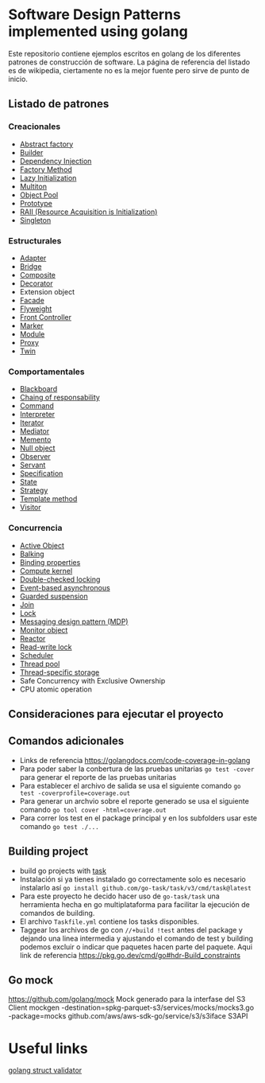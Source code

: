 # Software Design Patterns implemented using golang

Este repositorio contiene ejemplos escritos en golang de los diferentes patrones de construcción de software.
La página de referencia del listado es de wikipedia, ciertamente no es la mejor fuente pero sirve de punto de inicio. 

## Listado de patrones

### Creacionales

* [Abstract factory](https://en.wikipedia.org/wiki/Abstract_factory_pattern)
* [Builder](https://en.wikipedia.org/wiki/Builder_pattern)
* [Dependency Injection](https://en.wikipedia.org/wiki/Dependency_injection)
* [Factory Method](https://en.wikipedia.org/wiki/Factory_method_pattern)
* [Lazy Initialization](https://en.wikipedia.org/wiki/Lazy_initialization)
* [Multiton](https://en.wikipedia.org/wiki/Multiton_pattern)
* [Object Pool](https://en.wikipedia.org/wiki/Object_pool_pattern)
* [Prototype](https://en.wikipedia.org/wiki/Prototype_pattern)
* [RAII (Resource Acquisition is Initialization)](https://en.wikipedia.org/wiki/Resource_Acquisition_Is_Initialization)
* [Singleton](https://en.wikipedia.org/wiki/Singleton_pattern)

### Estructurales

* [Adapter](https://en.wikipedia.org/wiki/Adapter_pattern)
* [Bridge](https://en.wikipedia.org/wiki/Bridge_pattern)
* [Composite](https://en.wikipedia.org/wiki/Composite_pattern)
* [Decorator](https://en.wikipedia.org/wiki/Decorator_pattern)
* Extension object
* [Facade](https://en.wikipedia.org/wiki/Facade_pattern)
* [Flyweight](https://en.wikipedia.org/wiki/Flyweight_pattern)
* [Front Controller](https://en.wikipedia.org/wiki/Front_controller)
* [Marker](https://en.wikipedia.org/wiki/Marker_interface_pattern)
* [Module](https://en.wikipedia.org/wiki/Module_pattern)
* [Proxy](https://en.wikipedia.org/wiki/Proxy_pattern)
* [Twin](https://en.wikipedia.org/wiki/Twin_pattern)

### Comportamentales

* [Blackboard](https://en.wikipedia.org/wiki/Blackboard_(design_pattern))
* [Chaing of responsability](https://en.wikipedia.org/wiki/Chain-of-responsibility_pattern)
* [Command](https://en.wikipedia.org/wiki/Command_pattern)
* [Interpreter](https://en.wikipedia.org/wiki/Interpreter_pattern)
* [Iterator](https://en.wikipedia.org/wiki/Iterator_pattern)
* [Mediator](https://en.wikipedia.org/wiki/Mediator_pattern)
* [Memento](https://en.wikipedia.org/wiki/Memento_pattern)
* [Null object](https://en.wikipedia.org/wiki/Null_Object_pattern)
* [Observer](https://en.wikipedia.org/wiki/Observer_pattern)
* [Servant](https://en.wikipedia.org/wiki/Design_pattern_Servant)
* [Specification](https://en.wikipedia.org/wiki/Specification_pattern)
* [State](https://en.wikipedia.org/wiki/State_pattern)
* [Strategy](https://en.wikipedia.org/wiki/Strategy_pattern)
* [Template method](https://en.wikipedia.org/wiki/Template_method_pattern)
* [Visitor](https://en.wikipedia.org/wiki/Visitor_pattern)

### Concurrencia

* [Active Object](https://en.wikipedia.org/wiki/Active_object)
* [Balking](https://en.wikipedia.org/wiki/Balking_pattern)
* [Binding properties](https://en.wikipedia.org/wiki/Binding_properties_pattern)
* [Compute kernel](https://en.wikipedia.org/wiki/Binding_properties_pattern)
* [Double-checked locking](https://en.wikipedia.org/wiki/Double_checked_locking_pattern)
* [Event-based asynchronous](https://en.wikipedia.org/wiki/Event-Based_Asynchronous_Pattern)
* [Guarded suspension](https://en.wikipedia.org/wiki/Guarded_suspension)
* [Join](https://en.wikipedia.org/wiki/Join-pattern)
* [Lock](https://en.wikipedia.org/wiki/Lock_(computer_science))
* [Messaging design pattern (MDP)](https://en.wikipedia.org/wiki/Messaging_pattern)
* [Monitor object](https://en.wikipedia.org/wiki/Monitor_(synchronization))
* [Reactor](https://en.wikipedia.org/wiki/Reactor_pattern)
* [Read-write lock](https://en.wikipedia.org/wiki/Read/write_lock_pattern)
* [Scheduler](https://en.wikipedia.org/wiki/Scheduler_pattern)
* [Thread pool](https://en.wikipedia.org/wiki/Thread_pool_pattern)
* [Thread-specific storage](https://en.wikipedia.org/wiki/Thread-Specific_Storage)
* Safe Concurrency with Exclusive Ownership
* CPU atomic operation

## Consideraciones para ejecutar el proyecto



## Comandos adicionales
* Links de referencia https://golangdocs.com/code-coverage-in-golang
* Para poder saber la conbertura de las pruebas unitarias `go test -cover` para generar el reporte de las pruebas unitarias 
* Para establecer el archivo de salida se usa el siguiente comando `go test -coverprofile=coverage.out`
* Para generar un archvio sobre el reporte generado se usa el siguiente comando `go tool cover -html=coverage.out`
* Para correr los test en el package principal y en los subfolders usar este comando `go test ./...`

## Building project
* build go projects with [task](https://taskfile.dev/#/)
* Instalación si ya tienes instalado go correctamente solo es necesario instalarlo así `go install github.com/go-task/task/v3/cmd/task@latest`
* Para este proyecto he decido hacer uso de `go-task/task` una herramienta hecha en go multiplataforma para facilitar la ejecución de comandos de building.
* El archivo `Taskfile.yml` contiene los tasks disponibles.
* Taggear los archivos de go con `//+build !test` antes del package y dejando una linea intermedia y ajustando el comando de test y building podemos excluir o indicar que paquetes hacen parte del paquete. Aqui link de referencia https://pkg.go.dev/cmd/go#hdr-Build_constraints


## Go mock
https://github.com/golang/mock
Mock generado para la interfase del S3 Client 
mockgen -destination=spkg-parquet-s3/services/mocks/mocks3.go -package=mocks github.com/aws/aws-sdk-go/service/s3/s3iface S3API

# Useful links
[golang struct validator](github.com/go-playground/validator/v10)